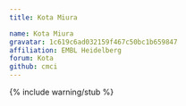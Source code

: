```yaml
---
title: Kota Miura

name: Kota Miura
gravatar: 1c619c6ad032159f467c50bc1b659847
affiliation: EMBL Heidelberg
forum: Kota
github: cmci
---
```

{% include warning/stub %}

